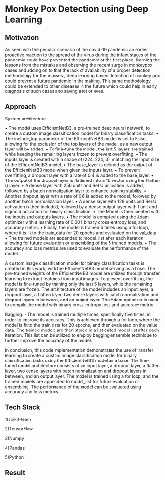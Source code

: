 # Monkey Pox Detection using Deep Learning

## Motivation

As seen with the peculiar scenario of the covid-19 pandemic an earlier proactive reaction to the spread of  the virus during the infant stages of the pandemic could  have prevented the pandemic at the first place, learning  the lessons from the mistakes and observing the recent  surge in monkeypox cases and adding on to that the lack
of availability of a proper detection methodology for the  masses , deep learning based detection of monkey pox could prevent a future pandemic in the making. This same methodology could be extended to other diseases  in the future which could help in early diagnosis of such  cases and saving a lot of lives.

## Approach 

System architecture 

•	The model uses EfficientNetB3, a pre-trained deep neural network, to create a custom image classification model for binary classification tasks.
•	The include_top parameter of the EfficientNetB3 model is set to False, allowing for the exclusion of the top layers of the model, as a new output layer will be added.
•	To fine-tune the model, the last 5 layers are trained while keeping the remaining layers frozen to prevent overfitting.
•	The inputs layer is created with a shape of (224, 224, 3), matching the input size of the EfficientNetB3 model.
•	The base_layer is defined as the output of the EfficientNetB3 model when given the inputs layer.
•	To prevent overfitting, a dropout layer with a rate of 0.4 is added to the base_layer.
•	The output of the dropout layer is flattened into a 1D vector using the Flatten () layer.
•	A dense layer with 256 units and ReLU activation is added, followed by a batch normalization layer to enhance training stability.
•	Another dropout layer with a rate of 0.6 is added to the model, followed by another batch normalization layer.
•	A dense layer with 128 units and ReLU activation is then included, followed by a dense output layer with 1 unit and sigmoid activation for binary classification.
•	The Model is then created with the inputs and outputs layers.
•	The model is compiled using the Adam optimizer with a learning rate of 0.001, binary cross-entropy loss, and accuracy metric.
•	Finally, the model is trained 5 times using a for loop, where it is fit to the train_data for 20 epochs and evaluated on the val_data.
•	The trained models are appended to model_list after each iteration, allowing for future evaluation or ensembling of the 5 trained models.
•	The accuracy and loss metrics are used to evaluate the performance of the model.

A custom image classification model for binary classification tasks is created in this work, with the EfficientNetB3 model serving as a base. 
The pre-trained weights of the EfficientNetB3 model are utilized through transfer learning to extract features from input images. To prevent overfitting,
the model is fine-tuned by training only the last 5 layers, while the remaining layers are frozen. The architecture of the model includes an input layer, 
a dropout layer, a flatten layer, two dense layers with batch normalization and dropout layers in between, and an output layer. The Adam optimizer is used
to compile the model with binary cross-entropy loss and accuracy metric.

Bagging: - The model is trained multiple times, specifically five times, in order to improve its accuracy. This is achieved through a for loop, where the model is fit to 
the train data for 20 epochs, and then evaluated on the value data. The trained models are then stored in a list called model list after each iteration. This list can
be utilized to employ bagging ensemble technique to further improve the accuracy of the model.

In conclusion, this code implementation demonstrates the use of transfer learning to create a custom image classification model for binary classification tasks using the EfficientNetB3 model as a base. The fine-tuned model architecture consists of an input layer, a dropout layer, a flatten layer, two dense layers with batch normalization and dropout layers in between, and an output layer. The model is trained using a 
for loop, and the trained models are appended to model_list for future evaluation or ensembling. The performance of the model can be evaluated using accuracy and
loss metrics.



## Tech Stack
1)scikit-learn

2)TensorFlow

3)Numpy

4)Pandas

5)Python


## Result


